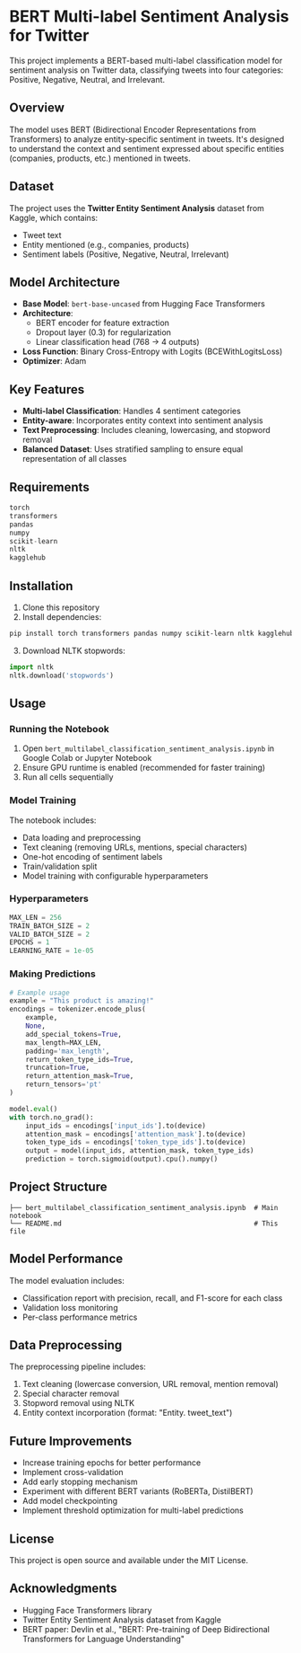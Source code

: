 # BERT Multi-label Sentiment Analysis for Twitter

This project implements a BERT-based multi-label classification model for sentiment analysis on Twitter data, classifying tweets into four categories: Positive, Negative, Neutral, and Irrelevant.

## Overview

The model uses BERT (Bidirectional Encoder Representations from Transformers) to analyze entity-specific sentiment in tweets. It's designed to understand the context and sentiment expressed about specific entities (companies, products, etc.) mentioned in tweets.

## Dataset

The project uses the **Twitter Entity Sentiment Analysis** dataset from Kaggle, which contains:
- Tweet text
- Entity mentioned (e.g., companies, products)
- Sentiment labels (Positive, Negative, Neutral, Irrelevant)

## Model Architecture

- **Base Model**: `bert-base-uncased` from Hugging Face Transformers
- **Architecture**:
  - BERT encoder for feature extraction
  - Dropout layer (0.3) for regularization
  - Linear classification head (768 → 4 outputs)
- **Loss Function**: Binary Cross-Entropy with Logits (BCEWithLogitsLoss)
- **Optimizer**: Adam

## Key Features

- **Multi-label Classification**: Handles 4 sentiment categories
- **Entity-aware**: Incorporates entity context into sentiment analysis
- **Text Preprocessing**: Includes cleaning, lowercasing, and stopword removal
- **Balanced Dataset**: Uses stratified sampling to ensure equal representation of all classes

## Requirements

```python
torch
transformers
pandas
numpy
scikit-learn
nltk
kagglehub
```

## Installation

1. Clone this repository
2. Install dependencies:
```bash
pip install torch transformers pandas numpy scikit-learn nltk kagglehub
```

3. Download NLTK stopwords:
```python
import nltk
nltk.download('stopwords')
```

## Usage

### Running the Notebook

1. Open `bert_multilabel_classification_sentiment_analysis.ipynb` in Google Colab or Jupyter Notebook
2. Ensure GPU runtime is enabled (recommended for faster training)
3. Run all cells sequentially

### Model Training

The notebook includes:
- Data loading and preprocessing
- Text cleaning (removing URLs, mentions, special characters)
- One-hot encoding of sentiment labels
- Train/validation split
- Model training with configurable hyperparameters

### Hyperparameters

```python
MAX_LEN = 256
TRAIN_BATCH_SIZE = 2
VALID_BATCH_SIZE = 2
EPOCHS = 1
LEARNING_RATE = 1e-05
```

### Making Predictions

```python
# Example usage
example = "This product is amazing!"
encodings = tokenizer.encode_plus(
    example,
    None,
    add_special_tokens=True,
    max_length=MAX_LEN,
    padding='max_length',
    return_token_type_ids=True,
    truncation=True,
    return_attention_mask=True,
    return_tensors='pt'
)

model.eval()
with torch.no_grad():
    input_ids = encodings['input_ids'].to(device)
    attention_mask = encodings['attention_mask'].to(device)
    token_type_ids = encodings['token_type_ids'].to(device)
    output = model(input_ids, attention_mask, token_type_ids)
    prediction = torch.sigmoid(output).cpu().numpy()
```

## Project Structure

```
├── bert_multilabel_classification_sentiment_analysis.ipynb  # Main notebook
└── README.md                                                # This file
```

## Model Performance

The model evaluation includes:
- Classification report with precision, recall, and F1-score for each class
- Validation loss monitoring
- Per-class performance metrics

## Data Preprocessing

The preprocessing pipeline includes:
1. Text cleaning (lowercase conversion, URL removal, mention removal)
2. Special character removal
3. Stopword removal using NLTK
4. Entity context incorporation (format: "Entity. tweet_text")

## Future Improvements

- Increase training epochs for better performance
- Implement cross-validation
- Add early stopping mechanism
- Experiment with different BERT variants (RoBERTa, DistilBERT)
- Add model checkpointing
- Implement threshold optimization for multi-label predictions

## License

This project is open source and available under the MIT License.

## Acknowledgments

- Hugging Face Transformers library
- Twitter Entity Sentiment Analysis dataset from Kaggle
- BERT paper: Devlin et al., "BERT: Pre-training of Deep Bidirectional Transformers for Language Understanding"
